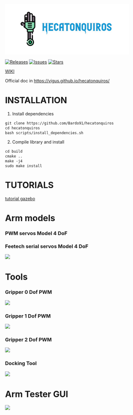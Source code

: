![Logo](hecatonquiros.jpeg)

[![Releases](https://img.shields.io/github/release/bardo91/hecatonquiros.svg)](https://github.com/bardo91/hecatonquiros/releases)  [![Issues](https://img.shields.io/github/issues/bardo91/hecatonquiros.svg)](https://github.com/bardo91/hecatonquiros/issues)  [![Stars](https://img.shields.io/github/stars/bardo91/hecatonquiros.svg)](https://github.com/bardo91/hecatonquiros/stars)


[WIKI](https://github.com/ViGUS/hecatonquiros/wiki)

Official doc in https://vigus.github.io/hecatonquiros/

# INSTALLATION

1. Install dependencies
```
git clone https://github.com/Bardo91/hecatonquiros
cd hecatonquiros
bash scripts/install_dependencies.sh
```
2. Compile library and install
```
cd build
cmake ..
make -j4
sudo make install
```

# TUTORIALS
[tutorial gazebo](https://github.com/ViGUS/hecatonquiros/wiki/Tutorial-gazebo)

# Arm models
###  PWM servos Model 4 DoF

###  Feetech serial servos Model 4 DoF
![](https://raw.githubusercontent.com/ViGUS/hecatonquiros/master/cad_models/arm_4_dof/serial_model/arm_4dof_pwm.PNG)
# Tools
### Gripper 0 Dof PWM
![](https://raw.githubusercontent.com/ViGUS/hecatonquiros/master/cad_models/tools/gripper/pwm_model/gripper_pwm_0dof.PNG)
### Gripper 1 Dof PWM
![](https://raw.githubusercontent.com/ViGUS/hecatonquiros/master/cad_models/tools/gripper/serial_model/gripper_serie_0dof.PNG)
### Gripper 2 Dof PWM
![](https://raw.githubusercontent.com/ViGUS/hecatonquiros/master/cad_models/tools/gripper/serial_model_6DoF/gripper_serie_2dof.PNG)
### Docking Tool
![](https://raw.githubusercontent.com/ViGUS/hecatonquiros/master/cad_models/tools/positioner/positioner_cad_joints.jpg)

# Arm Tester GUI
![](https://raw.githubusercontent.com/ViGUS/hecatonquiros/master/arm_controller/doc/resources/arm_gui.png)
